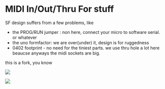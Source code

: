 MIDI In/Out/Thru For stuff
========================================

SF design suffers from a few problems, like   
* the PROG/RUN jumper : non here, connect your micro to software serial. or whatever  
* the uno formfactor: we are over(under) it, design is for ruggedness  
* 0402 footprint - no need for the tiniest parts. we use thru hole a lot here beaucse anyways the midi sockets are big.  
  
this is a fork, you know  

![](http://i.imgur.com/5HhzLMo.jpg)

![](http://i.imgur.com/By1tSEV.jpg)

